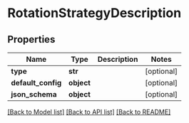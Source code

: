# RotationStrategyDescription

## Properties
Name | Type | Description | Notes
------------ | ------------- | ------------- | -------------
**type** | **str** |  | [optional] 
**default_config** | **object** |  | [optional] 
**json_schema** | **object** |  | [optional] 

[[Back to Model list]](../README.md#documentation-for-models) [[Back to API list]](../README.md#documentation-for-api-endpoints) [[Back to README]](../README.md)


